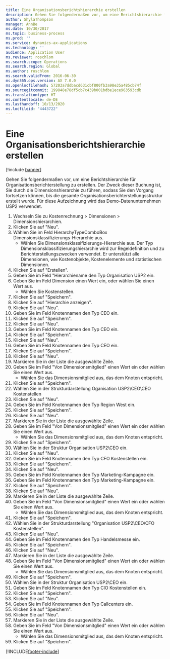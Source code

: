 ```yaml
---
title: Eine Organisationsberichtshierarchie erstellen
description: Gehen Sie folgendermaßen vor, um eine Berichtshierarchie für Organisationsberichterstellung zu erstellen.
author: ShylaThompson
manager: AnnBe
ms.date: 10/30/2017
ms.topic: business-process
ms.prod: ''
ms.service: dynamics-ax-applications
ms.technology: ''
audience: Application User
ms.reviewer: roschlom
ms.search.scope: Operations
ms.search.region: Global
ms.author: roschlom
ms.search.validFrom: 2016-06-30
ms.dyn365.ops.version: AX 7.0.0
ms.openlocfilehash: 57203a7ddbacd631cbf800fb3a98e35a485cb74f
ms.sourcegitcommit: 199848e78df5cb7c439b001bdbe1ece963593cdb
ms.translationtype: HT
ms.contentlocale: de-DE
ms.lasthandoff: 10/13/2020
ms.locfileid: "4443722"
---
```

# <a name="create-an-organization-report-hierarchy"></a>Eine Organisationsberichtshierarchie erstellen

[!include [banner](../../includes/banner.md)]

Gehen Sie folgendermaßen vor, um eine Berichtshierarchie für Organisationsberichterstellung zu erstellen. Der Zweck dieser Buchung ist, Sie durch die Dimensionshierarchie zu führen, sodass Sie den Vorgang fortsetzen können, bis die gesamte Organisationsberichterstellungsstruktur erstellt wurde. Für diese Aufzeichnung wird das Demo-Datenunternehmen USP2 verwendet.

1. Wechseln Sie zu Kostenrechnung > Dimensionen > Dimensionshierarchien.
2. Klicken Sie auf "Neu".
3. Wählen Sie im Feld HierarchyTypeComboBox Dimensionsklassifizierungs-Hierarchie aus.
    * Wählen Sie Dimensionsklassifizierungs-Hierarchie aus. Der Typ Dimensionsklassifizierungshierarchie wird zur Regeldefinition und zu Berichterstellungszwecken verwendet. Er unterstützt alle Dimensionen, wie Kostenobjekte, Kostenelemente und statistischen Dimensionen.  
4. Klicken Sie auf "Erstellen".
5. Geben Sie im Feld "Hierarchiename den Typ Organisation USP2 ein.
6. Geben Sie im Feld Dimension einen Wert ein, oder wählen Sie einen Wert aus.
    * Wählen Sie Kostenstellen.  
7. Klicken Sie auf "Speichern".
8. Klicken Sie auf "Hierarchie anzeigen".
9. Klicken Sie auf "Neu".
10. Geben Sie im Feld Knotennamen den Typ CEO ein.
11. Klicken Sie auf "Speichern".
12. Klicken Sie auf "Neu".
13. Geben Sie im Feld Knotennamen den Typ CEO ein.
14. Klicken Sie auf "Speichern".
15. Klicken Sie auf "Neu".
16. Geben Sie im Feld Knotennamen den Typ CEO ein.
17. Klicken Sie auf "Speichern".
18. Klicken Sie auf "Neu".
19. Markieren Sie in der Liste die ausgewählte Zeile.
20. Geben Sie im Feld "Von Dimensionsmitglied" einen Wert ein oder wählen Sie einen Wert aus.
    * Wählen Sie das Dimensionsmitglied aus, das dem Knoten entspricht.  
21. Klicken Sie auf "Speichern".
22. Wählen Sie in der Strukturdarstellung Oganisation USP2\CEO\CEO Kostenstellen
23. Klicken Sie auf "Neu".
24. Geben Sie im Feld Knotennamen den Typ Region West ein.
25. Klicken Sie auf "Speichern".
26. Klicken Sie auf "Neu".
27. Markieren Sie in der Liste die ausgewählte Zeile.
28. Geben Sie im Feld "Von Dimensionsmitglied" einen Wert ein oder wählen Sie einen Wert aus.
    * Wählen Sie das Dimensionsmitglied aus, das dem Knoten entspricht.  
29. Klicken Sie auf "Speichern".
30. Wählen Sie in der Struktur Organisation USP2\CEO ein.
31. Klicken Sie auf "Neu".
32. Geben Sie im Feld Knotennamen den Typ CFO Kostenstellen ein.
33. Klicken Sie auf "Speichern".
34. Klicken Sie auf "Neu".
35. Geben Sie im Feld Knotennamen den Typ Marketing-Kampagne ein.
36. Geben Sie im Feld Knotennamen den Typ Marketing-Kampagne ein.
37. Klicken Sie auf "Speichern".
38. Klicken Sie auf "Neu".
39. Markieren Sie in der Liste die ausgewählte Zeile.
40. Geben Sie im Feld "Von Dimensionsmitglied" einen Wert ein oder wählen Sie einen Wert aus.
    * Wählen Sie das Dimensionsmitglied aus, das dem Knoten entspricht.  
41. Klicken Sie auf "Speichern".
42. Wählen Sie in der Strukturdarstellung "Organisation USP2\CEO\CFO Kostenstellen".
43. Klicken Sie auf "Neu".
44. Geben Sie im Feld Knotennamen den Typ Handelsmesse  ein.
45. Klicken Sie auf "Speichern".
46. Klicken Sie auf "Neu".
47. Markieren Sie in der Liste die ausgewählte Zeile.
48. Geben Sie im Feld "Von Dimensionsmitglied" einen Wert ein oder wählen Sie einen Wert aus.
    * Wählen Sie das Dimensionsmitglied aus, das dem Knoten entspricht.  
49. Klicken Sie auf "Speichern".
50. Wählen Sie in der Struktur Organisation USP2\CEO ein.
51. Geben Sie im Feld Knotennamen den Typ CIO Kostenstellen ein.
52. Klicken Sie auf "Speichern".
53. Klicken Sie auf "Neu".
54. Geben Sie im Feld Knotennamen den Typ Callcenters ein.
55. Klicken Sie auf "Speichern".
56. Klicken Sie auf "Neu".
57. Markieren Sie in der Liste die ausgewählte Zeile.
58. Geben Sie im Feld "Von Dimensionsmitglied" einen Wert ein oder wählen Sie einen Wert aus.
    * Wählen Sie das Dimensionsmitglied aus, das dem Knoten entspricht.  
59. Klicken Sie auf "Speichern".



[!INCLUDE[footer-include](../../../includes/footer-banner.md)]